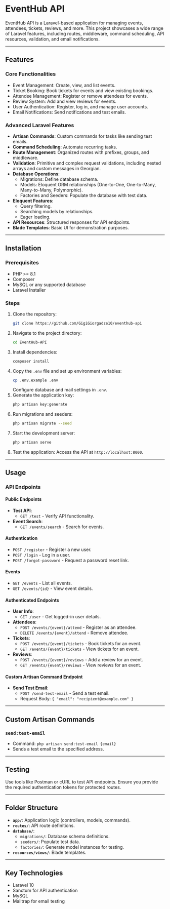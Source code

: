 # EventHub API

EventHub API is a Laravel-based application for managing events, attendees, tickets, reviews, and more. This project showcases a wide range of Laravel features, including routes, middleware, command scheduling, API resources, validation, and email notifications.

---

## Features

### Core Functionalities
- Event Management: Create, view, and list events.
- Ticket Booking: Book tickets for events and view existing bookings.
- Attendee Management: Register or remove attendees for events.
- Review System: Add and view reviews for events.
- User Authentication: Register, log in, and manage user accounts.
- Email Notifications: Send notifications and test emails.

### Advanced Laravel Features
- **Artisan Commands**: Custom commands for tasks like sending test emails.
- **Command Scheduling**: Automate recurring tasks.
- **Route Management**: Organized routes with prefixes, groups, and middleware.
- **Validation**: Primitive and complex request validations, including nested arrays and custom messages in Georgian.
- **Database Operations**:
  - Migrations: Define database schema.
  - Models: Eloquent ORM relationships (One-to-One, One-to-Many, Many-to-Many, Polymorphic).
  - Factories and Seeders: Populate the database with test data.
- **Eloquent Features**:
  - Query filtering.
  - Searching models by relationships.
  - Eager loading.
- **API Resources**: Structured responses for API endpoints.
- **Blade Templates**: Basic UI for demonstration purposes.

---

## Installation

### Prerequisites
- PHP >= 8.1
- Composer
- MySQL or any supported database
- Laravel Installer

### Steps
1. Clone the repository:
   ```bash
   git clone https://github.com/GigiGiorgadze10/eventhub-api
   ```
2. Navigate to the project directory:
   ```bash
   cd EventHub-API
   ```
3. Install dependencies:
   ```bash
   composer install
   ```
4. Copy the `.env` file and set up environment variables:
   ```bash
   cp .env.example .env
   ```
   Configure database and mail settings in `.env`.
5. Generate the application key:
   ```bash
   php artisan key:generate
   ```
6. Run migrations and seeders:
   ```bash
   php artisan migrate --seed
   ```
7. Start the development server:
   ```bash
   php artisan serve
   ```
8. Test the application:
   Access the API at `http://localhost:8000`.

---

## Usage

### API Endpoints

#### Public Endpoints
- **Test API**:
  - `GET /test` - Verify API functionality.
- **Event Search**:
  - `GET /events/search` - Search for events.

#### Authentication
- `POST /register` - Register a new user.
- `POST /login` - Log in a user.
- `POST /forgot-password` - Request a password reset link.

#### Events
- `GET /events` - List all events.
- `GET /events/{id}` - View event details.

#### Authenticated Endpoints
- **User Info**:
  - `GET /user` - Get logged-in user details.
- **Attendees**:
  - `POST /events/{event}/attend` - Register as an attendee.
  - `DELETE /events/{event}/attend` - Remove attendee.
- **Tickets**:
  - `POST /events/{event}/tickets` - Book tickets for an event.
  - `GET /events/{event}/tickets` - View tickets for an event.
- **Reviews**:
  - `POST /events/{event}/reviews` - Add a review for an event.
  - `GET /events/{event}/reviews` - View reviews for an event.

#### Custom Artisan Command Endpoint
- **Send Test Email**:
  - `POST /send-test-email` - Send a test email.
  - Request Body: `{ "email": "recipient@example.com" }`

---

## Custom Artisan Commands

### `send:test-email`
- Command: `php artisan send:test-email {email}`
- Sends a test email to the specified address.

---

## Testing

Use tools like Postman or cURL to test API endpoints. Ensure you provide the required authentication tokens for protected routes.

---

## Folder Structure

- **`app/`**: Application logic (controllers, models, commands).
- **`routes/`**: API route definitions.
- **`database/`**:
  - `migrations/`: Database schema definitions.
  - `seeders/`: Populate test data.
  - `factories/`: Generate model instances for testing.
- **`resources/views/`**: Blade templates.

---

## Key Technologies
- Laravel 10
- Sanctum for API authentication
- MySQL
- Mailtrap for email testing
